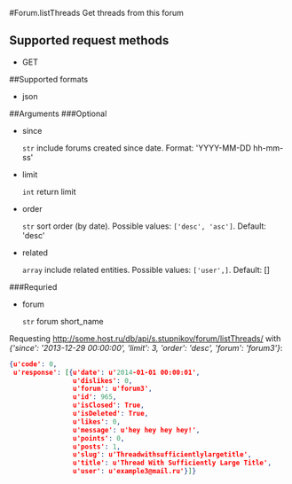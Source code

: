 #Forum.listThreads
Get threads from this forum

## Supported request methods 
* GET

##Supported formats
* json

##Arguments
###Optional
* since

   ```str``` include forums created since date. Format: 'YYYY-MM-DD hh-mm-ss'
* limit

   ```int``` return limit
* order

   ```str``` sort order (by date). Possible values: ```['desc', 'asc']```. Default: 'desc'
* related

   ```array``` include related entities. Possible values: ```['user',]```. Default: []


###Requried
* forum

   ```str``` forum short_name


Requesting http://some.host.ru/db/api/s.stupnikov/forum/listThreads/ with _{'since': '2013-12-29 00:00:00', 'limit': 3, 'order': 'desc', 'forum': 'forum3'}_:
```json
{u'code': 0,
 u'response': [{u'date': u'2014-01-01 00:00:01',
                u'dislikes': 0,
                u'forum': u'forum3',
                u'id': 965,
                u'isClosed': True,
                u'isDeleted': True,
                u'likes': 0,
                u'message': u'hey hey hey hey!',
                u'points': 0,
                u'posts': 1,
                u'slug': u'Threadwithsufficientlylargetitle',
                u'title': u'Thread With Sufficiently Large Title',
                u'user': u'example3@mail.ru'}]}
```
